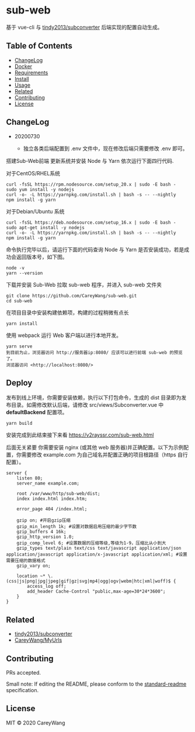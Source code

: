 # sub-web

基于 vue-cli 与 [tindy2013/subconverter](https://github.com/tindy2013/subconverter) 后端实现的配置自动生成。

## Table of Contents

- [ChangeLog](#ChangeLog)
- [Docker](#Docker)
- [Requirements](#Requirements)
- [Install](#install)
- [Usage](#usage)
- [Related](#Related)
- [Contributing](#contributing)
- [License](#license)

## ChangeLog

- 20200730

  - 独立各类后端配置到 .env 文件中，现在修改后端只需要修改 .env 即可。

搭建Sub-Web前端
更新系统并安装 Node 与 Yarn
依次运行下面四行代码.


对于CentOS/RHEL系统
```shell
curl -fsSL https://rpm.nodesource.com/setup_20.x | sudo -E bash -
sudo yum install -y nodejs
curl -o- -L https://yarnpkg.com/install.sh | bash -s -- --nightly
npm install -g yarn
````
对于Debian/Ubuntu 系统
```shell
curl -fsSL https://deb.nodesource.com/setup_16.x | sudo -E bash -
sudo apt-get install -y nodejs
curl -o- -L https://yarnpkg.com/install.sh | bash -s -- --nightly
npm install -g yarn
````

命令执行完毕以后，请运行下面的代码查询 Node 与 Yarn 是否安装成功，若是成功会返回版本号，如下图。
```shell
node -v
yarn --version
```
下载并安装 Sub-Web
拉取 sub-web 程序，并进入 sub-web 文件夹
```shell
git clone https://github.com/CareyWang/sub-web.git
cd sub-web
```
在项目目录中安装构建依赖项，构建的过程稍微有点长
```shell
yarn install
```
使用 webpack 运行 Web 客户端以进行本地开发。
```shell
yarn serve
到目前为止，浏览器访问 http://服务器ip:8080/ 应该可以进行前端 sub-web 的预览了。
浏览器访问 <http://localhost:8080/>
```
## Deploy

发布到线上环境，你需要安装依赖，执行以下打包命令，生成的 dist 目录即为发布目录。如需修改默认后端，请修改 src/views/Subconverter.vue 中 **defaultBackend** 配置项。

```shell
yarn build
```
安装完成到此结束接下来看
https://v2rayssr.com/sub-web.html

后面无关紧要
你需要安装 nginx (或其他 web 服务器)并正确配置。以下为示例配置，你需要修改 example.com 为自己域名并配置正确的项目根路径（https 自行配置）。

```shell
server {
    listen 80;
    server_name example.com;

    root /var/www/http/sub-web/dist;
    index index.html index.htm;

    error_page 404 /index.html;

    gzip on; #开启gzip压缩
    gzip_min_length 1k; #设置对数据启用压缩的最少字节数
    gzip_buffers 4 16k;
    gzip_http_version 1.0;
    gzip_comp_level 6; #设置数据的压缩等级,等级为1-9，压缩比从小到大
    gzip_types text/plain text/css text/javascript application/json application/javascript application/x-javascript application/xml; #设置需要压缩的数据格式
    gzip_vary on;

    location ~* \.(css|js|png|jpg|jpeg|gif|gz|svg|mp4|ogg|ogv|webm|htc|xml|woff)$ {
        access_log off;
        add_header Cache-Control "public,max-age=30*24*3600";
    }
}
```

## Related

- [tindy2013/subconverter](https://github.com/tindy2013/subconverter)
- [CareyWang/MyUrls](https://github.com/CareyWang/MyUrls)

## Contributing

PRs accepted.

Small note: If editing the README, please conform to the [standard-readme](https://github.com/RichardLitt/standard-readme) specification.

## License

MIT © 2020 CareyWang
